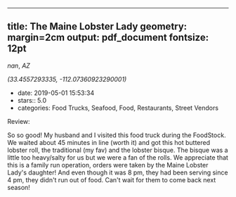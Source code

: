 
---
title: The Maine Lobster Lady
geometry: margin=2cm
output: pdf_document
fontsize: 12pt
---

_nan_, _AZ_

*(33.4557293335, -112.07360923290001)*

- date: 2019-05-01 15:53:34
- stars:: 5.0
-  categories: Food Trucks, Seafood, Food, Restaurants, Street Vendors

Review:

So so good! My husband and I visited this food truck during the FoodStock. We waited about 45 minutes in line (worth it) and got this hot buttered lobster roll, the traditional (my fav) and the lobster bisque. The bisque was a little too heavy/salty for us but we were a fan of the rolls. We appreciate that this is a family run operation, orders were taken by the Maine Lobster Lady's daughter! And even though it was 8 pm, they had been serving since 4 pm, they didn't run out of food. Can't wait for them to come back next season!

